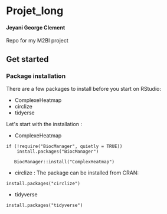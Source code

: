 # Projet_long
#### Jeyani George Clement 
Repo for my M2BI project

## Get started
### Package installation
There are a few packages to install before you start on RStudio: 
- ComplexeHeatmap
- circlize 
- tidyerse 

Let's start with the installation : 
- ComplexeHeatmap
```
if (!require("BiocManager", quietly = TRUE))
    install.packages("BiocManager")

   BiocManager::install("ComplexHeatmap")
   ```
- circlize : The package can be installed from CRAN:
```
install.packages("circlize")
```
- tidyverse 
```
install.packages("tidyverse")
```
